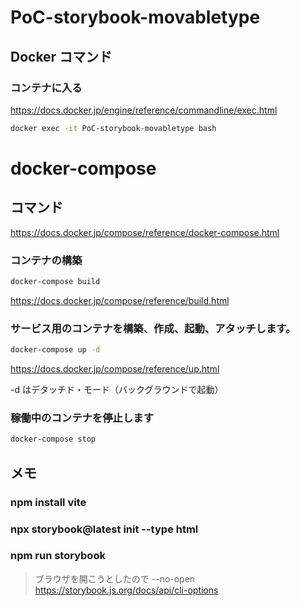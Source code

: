 # PoC-storybook-movabletype

## Docker コマンド

### コンテナに入る

https://docs.docker.jp/engine/reference/commandline/exec.html

```bash
docker exec -it PoC-storybook-movabletype bash
```

# docker-compose

## コマンド

https://docs.docker.jp/compose/reference/docker-compose.html

### コンテナの構築

```bash
docker-compose build
```

https://docs.docker.jp/compose/reference/build.html

### サービス用のコンテナを構築、作成、起動、アタッチします。

```bash
docker-compose up -d
```

https://docs.docker.jp/compose/reference/up.html

-d はデタッチド・モード（バックグラウンドで起動）

### 稼働中のコンテナを停止します

```bash
docker-compose stop
```

## メモ

### npm install vite

### npx storybook@latest init --type html

### npm run storybook

> ブラウザを開こうとしたので
> --no-open
> https://storybook.js.org/docs/api/cli-options
